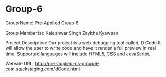 # Group-6
Group Name: Pre-Applied Group 6

Group Mamber(s):
Kaleshwar Singh
Zaykha Kyawsan

Project Description:
Our project is a web debugging tool called, D Code It will allow the user to write code and have it render a full preview in real time. Supported languages will include HTML5, CSS and JavaScript.

Website URL; http://pre-applied-cs-group6-com.stackstaging.com/dCode.html
